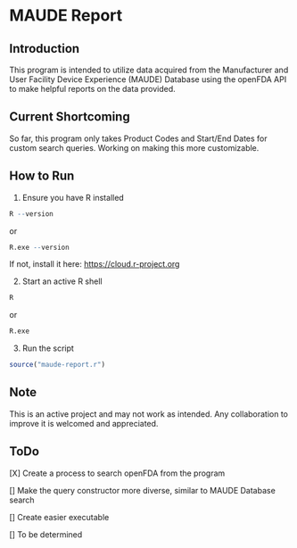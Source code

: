 # MAUDE Report

## Introduction

This program is intended to utilize data acquired from the Manufacturer and User Facility
Device Experience (MAUDE) Database using the openFDA API to make helpful reports on the data provided.

## Current Shortcoming

So far, this program only takes Product Codes and Start/End Dates for custom search queries.
Working on making this more customizable.

## How to Run

1. Ensure you have R installed

```r
R --version
```

or

```r
R.exe --version
```

If not, install it here: <https://cloud.r-project.org>

2. Start an active R shell

```r
R
```

or

```r
R.exe
```

3. Run the script
```r
source("maude-report.r")
```

## Note

This is an active project and may not work as intended. Any collaboration to improve it is welcomed and appreciated.

## ToDo

[X] Create a process to search openFDA from the program

[] Make the query constructor more diverse, similar to MAUDE Database search

[] Create easier executable

[] To be determined
